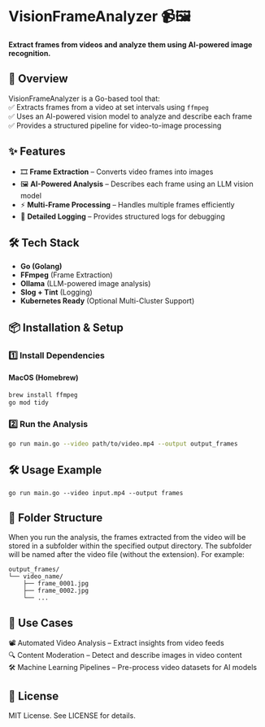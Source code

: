 # VisionFrameAnalyzer 📹🖼️  
**Extract frames from videos and analyze them using AI-powered image recognition.**  

## 🚀 Overview  
VisionFrameAnalyzer is a Go-based tool that:  
✅ Extracts frames from a video at set intervals using `ffmpeg`  
✅ Uses an AI-powered vision model to analyze and describe each frame  
✅ Provides a structured pipeline for video-to-image processing  

## ✨ Features  
- 🎞 **Frame Extraction** – Converts video frames into images  
- 🖼 **AI-Powered Analysis** – Describes each frame using an LLM vision model  
- ⚡ **Multi-Frame Processing** – Handles multiple frames efficiently  
- 📝 **Detailed Logging** – Provides structured logs for debugging  

## 🛠 Tech Stack  
- **Go (Golang)**  
- **FFmpeg** (Frame Extraction)  
- **Ollama** (LLM-powered image analysis)  
- **Slog + Tint** (Logging)  
- **Kubernetes Ready** (Optional Multi-Cluster Support)  

## 📦 Installation & Setup  
### **1️⃣ Install Dependencies**  
#### **MacOS (Homebrew)**
```sh
brew install ffmpeg
go mod tidy
```
### **2️⃣ Run the Analysis**
```sh
go run main.go --video path/to/video.mp4 --output output_frames
```

## 🛠 Usage Example
```
go run main.go --video input.mp4 --output frames
```

## 📂 Folder Structure
When you run the analysis, the frames extracted from the video will be stored in a subfolder within the specified output directory. The subfolder will be named after the video file (without the extension). For example:
```
output_frames/
└── video_name/
    ├── frame_0001.jpg
    ├── frame_0002.jpg
    └── ...
```

## 📌 Use Cases

📽️ Automated Video Analysis – Extract insights from video feeds  
🔍 Content Moderation – Detect and describe images in video content  
🛠 Machine Learning Pipelines – Pre-process video datasets for AI models  

## 📜 License

MIT License. See LICENSE for details.
